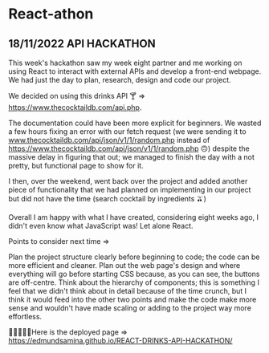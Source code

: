 # React-athon

## 18/11/2022 API HACKATHON

This week's hackathon saw my week eight partner and me working on using React to interact with external APIs and develop a front-end webpage. We had just the day to plan, research, design and code our project. 

We decided on using this drinks API 🍸 => https://www.thecocktaildb.com/api.php. 

The documentation could have been more explicit for beginners. We wasted a few hours fixing an error with our fetch request (we were sending it to www.thecocktaildb.com/api/json/v1/1/random.php instead of https://www.thecocktaildb.com/api/json/v1/1/random.php 🙃) despite the massive delay in figuring that out; we managed to finish the day with a not pretty, but functional page to show for it. 

I then, over the weekend, went back over the project and added another piece of functionality that we had planned on implementing in our project but did not have the time (search cocktail by ingredients 🫒)

Overall I am happy with what I have created, considering eight weeks ago, I didn't even know what JavaScript was! Let alone React. 

Points to consider next time => 

Plan the project structure clearly before beginning to code; the code can be more efficient and cleaner. 
Plan out the web page's design and where everything will go before starting CSS because, as you can see, the buttons are off-centre. 
Think about the hierarchy of components; this is something I feel that we didn't think about in detail because of the time crunch, but I think it would feed into the other two points and make the code make more sense and wouldn't have made scaling or adding to the project way more effortless.

🎉🎉🎉🎉🎉Here is the deployed page => https://edmundsamina.github.io/REACT-DRINKS-API-HACKATHON/
